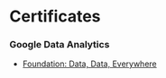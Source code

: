 # Certificates

### Google Data Analytics
- [Foundation: Data, Data, Everywhere](https://coursera.org/share/e3482f1746ce1837bbf6d29e1d7e0f9b)
